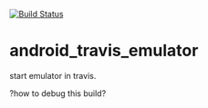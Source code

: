[![Build Status](https://travis-ci.org/luoqii/android_travis_emulator.png?branch=master)](https://travis-ci.org/luoqii/android_travis_emulator)
# android_travis_emulator
start emulator in travis.

?how to debug this build?
